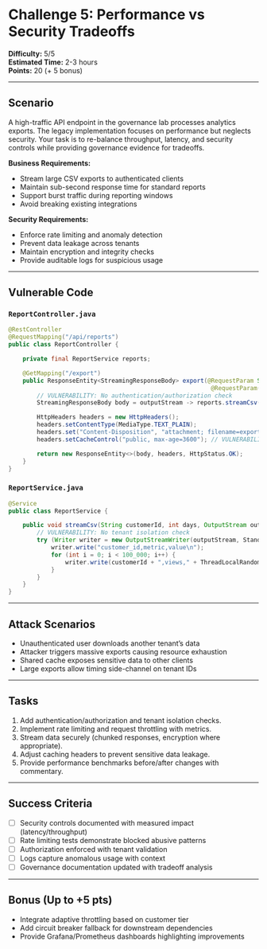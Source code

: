 # Challenge 5: Performance vs Security Tradeoffs

**Difficulty:** 5/5  
**Estimated Time:** 2-3 hours  
**Points:** 20 (+ 5 bonus)

---

## Scenario

A high-traffic API endpoint in the governance lab processes analytics exports. The legacy implementation focuses on performance but neglects security. Your task is to re-balance throughput, latency, and security controls while providing governance evidence for tradeoffs.

**Business Requirements:**
- Stream large CSV exports to authenticated clients
- Maintain sub-second response time for standard reports
- Support burst traffic during reporting windows
- Avoid breaking existing integrations

**Security Requirements:**
- Enforce rate limiting and anomaly detection
- Prevent data leakage across tenants
- Maintain encryption and integrity checks
- Provide auditable logs for suspicious usage

---

## Vulnerable Code

### `ReportController.java`

```java
@RestController
@RequestMapping("/api/reports")
public class ReportController {

    private final ReportService reports;

    @GetMapping("/export")
    public ResponseEntity<StreamingResponseBody> export(@RequestParam String customerId,
                                                         @RequestParam(defaultValue = "30") int days) {
        // VULNERABILITY: No authentication/authorization check
        StreamingResponseBody body = outputStream -> reports.streamCsv(customerId, days, outputStream);

        HttpHeaders headers = new HttpHeaders();
        headers.setContentType(MediaType.TEXT_PLAIN);
        headers.set("Content-Disposition", "attachment; filename=export.csv");
        headers.setCacheControl("public, max-age=3600"); // VULNERABILITY: caches sensitive data

        return new ResponseEntity<>(body, headers, HttpStatus.OK);
    }
}
```

### `ReportService.java`

```java
@Service
public class ReportService {

    public void streamCsv(String customerId, int days, OutputStream outputStream) throws IOException {
        // VULNERABILITY: No tenant isolation check
        try (Writer writer = new OutputStreamWriter(outputStream, StandardCharsets.UTF_8)) {
            writer.write("customer_id,metric,value\n");
            for (int i = 0; i < 100_000; i++) {
                writer.write(customerId + ",views," + ThreadLocalRandom.current().nextInt(1000) + "\n");
            }
        }
    }
}
```

---

## Attack Scenarios
- Unauthenticated user downloads another tenant’s data
- Attacker triggers massive exports causing resource exhaustion
- Shared cache exposes sensitive data to other clients
- Large exports allow timing side-channel on tenant IDs

---

## Tasks
1. Add authentication/authorization and tenant isolation checks.
2. Implement rate limiting and request throttling with metrics.
3. Stream data securely (chunked responses, encryption where appropriate).
4. Adjust caching headers to prevent sensitive data leakage.
5. Provide performance benchmarks before/after changes with commentary.

---

## Success Criteria
- [ ] Security controls documented with measured impact (latency/throughput)
- [ ] Rate limiting tests demonstrate blocked abusive patterns
- [ ] Authorization enforced with tenant validation
- [ ] Logs capture anomalous usage with context
- [ ] Governance documentation updated with tradeoff analysis

---

## Bonus (Up to +5 pts)
- Integrate adaptive throttling based on customer tier
- Add circuit breaker fallback for downstream dependencies
- Provide Grafana/Prometheus dashboards highlighting improvements
